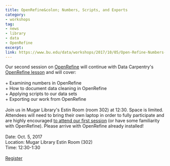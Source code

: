 ```yaml
---
title: OpenRefine&colon; Numbers, Scripts, and Exports
category:
- workshops
tag: 
- news
- library
- data
- OpenRefine
excerpt: 
link: https://www.bu.edu/data/workshops/2017/10/05/Open-Refine-Numbers-Scripts-Exports.html
---
```

Our second session on <a title="OpenRefine" href="http://openrefine.org/">OpenRefine</a> will continue with Data Carpentry's <a title="OpenRefine Lesson" href="http://www.datacarpentry.org/OpenRefine-ecology-lesson/">OpenRefine lesson</a> and will cover:<br><br>+ Examining numbers in OpenRefine<br>+ How to document data cleaning in OpenRefine <br> + Applying scripts to our data sets <br>  + Exporting our work from OpenRefine <br><br>Join us in Mugar Library's Estin Room (room 302) at 12:30. Space is limited. Attendees will need to bring their own laptop in order to fully participate and are highly encouraged <a title="Attend our first session" href="https://www.bu.edu/data/workshops/2017/09/28/Getting-Started-With-Open-Refine.html">to attend our first session</a> (or have some familiarity with OpenRefine). Please arrive with OpenRefine already installed!  <br><br> Date: Oct. 5, 2017 <br> Location: Mugar Library Estin Room (302) <br>Time: 12:30-1:30<br><br> <a class="btn-lg btn-success" role="button" href="https://forms.office.com/Pages/ResponsePage.aspx?id=zDJ91SHBj0iwe9_nBWgMcZ065r6Cdk5BvRcFWPtpp_ZUODFGWDFJMFJXRUsxQUg2NjhTSkQyWDJGNi4u">Register</a>